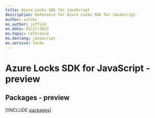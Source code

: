```yaml
---
title: Azure Locks SDK for JavaScript
description: Reference for Azure Locks SDK for JavaScript
author: xirzec
ms.author: jeffish
ms.data: 03/17/2023
ms.topic: reference
ms.devlang: javascript
ms.service: locks
---
```

# Azure Locks SDK for JavaScript - preview
## Packages - preview
[!INCLUDE [packages](locks-index.md)]